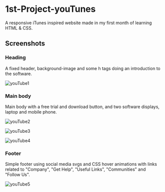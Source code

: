 # 1st-Project-youTunes
A responsive iTunes inspired website made in my first month of learning HTML &amp; CSS.

## Screenshots
### Heading
A fixed header, background-image and some h tags doing an introduction to the software.

![youTube1](https://user-images.githubusercontent.com/94570140/152577577-15be71a6-094b-437f-8a34-f473509a0fb6.png)


### Main body 
Main body with a free trial and download button, and two software displays, laptop and mobile phone.

![youTube2](https://user-images.githubusercontent.com/94570140/152577866-417cb8a2-4da4-4a1d-8bf0-a173482dd18a.png)

![youTube3](https://user-images.githubusercontent.com/94570140/152578211-053ab64a-9cdc-41c4-bad5-03aa241582b5.png)

![youTube4](https://user-images.githubusercontent.com/94570140/152578236-e75a346a-4509-4017-9317-ff9f85499884.png)


### Footer
Simple footer using social media svgs and CSS hover animations with links related to "Company", "Get Help", "Useful Links", "Communities" and "Follow Us".

![youTube5](https://user-images.githubusercontent.com/94570140/152578971-b788c75a-ea2a-4998-af26-b88e49ab53ab.png)
